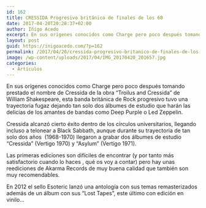 ```yaml
---
id: 162
title: CRESSIDA Progresivo británico de finales de los 60
date: 2017-04-20T20:28:37+02:00
author: Iñigo Acedo
excerpt: En sus orígenes conocidos como Charge pero poco después tomando prestado el nombre de Cressida de la obra “Troilus and Cressida” de William Shakespeare, esta banda británica de Rock progresivo tuvo una trayectoria fugaz dejando tan solo dos álbumes de estudio que harán las delicias de los amantes de bandas como Deep Purple o Led Zeppelin.
layout: post
guid: https://inigoacedo.com/?p=162
permalink: /2017/04/20/cressida-progresivo-britanico-de-finales-de-los-60/
image: /wp-content/uploads/2017/04/IMG_20170420_201657.jpg
categories:
  - Artículos
---
```

En sus orígenes conocidos como Charge pero poco después tomando prestado el nombre de Cressida de la obra “Troilus and Cressida” de William Shakespeare, esta banda británica de Rock progresivo tuvo una trayectoria fugaz dejando tan solo dos álbumes de estudio que harán las delicias de los amantes de bandas como Deep Purple o Led Zeppelin.

<!--more-->

Cressida alcanzó cierto éxito dentro de los círculos universitarios, llegando incluso a telonear a Black Sabbath, aunque durante su trayectoria de tan solo dos años  (1968-1970) llegaron a grabar dos álbumes de estudio “Cressida” (Vertigo 1970) y “Asylum” (Vertigo 1971).

Las primeras ediciones son difíciles de encontrar (y por tanto más satisfactorio cuando lo haces , qué os voy a contar) pero hay unas reediciones de Akarma Records de muy buena calidad que también son muy recomendables.

En 2012 el sello Esoteric lanzó una antología con sus temas remasterizados además de un álbum con sus “Lost Tapes”, este último con edición en vinilo…